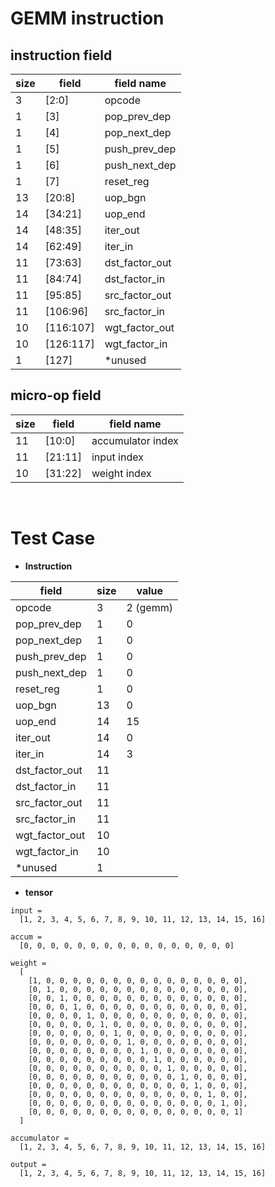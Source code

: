 # GEMM instruction

## instruction field

size   | field      | field name
-------|------------|-----------------
3      | [2:0]      | opcode
1      | [3]        | pop_prev_dep
1      | [4]        | pop_next_dep
1      | [5]        | push_prev_dep
1      | [6]        | push_next_dep
1      | [7]        | reset_reg
13     | [20:8]     | uop_bgn
14     | [34:21]    | uop_end
14     | [48:35]    | iter_out
14     | [62:49]    | iter_in
11     | [73:63]    | dst_factor_out
11     | [84:74]    | dst_factor_in
11     | [95:85]    | src_factor_out
11     | [106:96]   | src_factor_in
10     | [116:107]  | wgt_factor_out
10     | [126:117]  | wgt_factor_in
1      | [127]      | *unused


## micro-op field

size   | field      | field name
-------|------------|--------------------
11     | [10:0]     | accumulator index
11     | [21:11]    | input index
10     | [31:22]    | weight index

<br>

# Test Case

* **Instruction**

field         |size| value
--------------|----|--
opcode        |3   | 2 (gemm)
pop_prev_dep  |1   | 0
pop_next_dep  |1   | 0
push_prev_dep |1   | 0
push_next_dep |1   | 0
reset_reg     |1   | 0
uop_bgn       |13  | 0
uop_end       |14  | 15
iter_out      |14  | 0
iter_in       |14  | 3
dst_factor_out|11  | 
dst_factor_in |11  | 
src_factor_out|11  | 
src_factor_in |11  | 
wgt_factor_out|10  | 
wgt_factor_in |10  | 
*unused       |1   | 

* **tensor**

```
input = 
  [1, 2, 3, 4, 5, 6, 7, 8, 9, 10, 11, 12, 13, 14, 15, 16]

accum = 
  [0, 0, 0, 0, 0, 0, 0, 0, 0, 0, 0, 0, 0, 0, 0, 0]

weight = 
  [
    [1, 0, 0, 0, 0, 0, 0, 0, 0, 0, 0, 0, 0, 0, 0, 0],
    [0, 1, 0, 0, 0, 0, 0, 0, 0, 0, 0, 0, 0, 0, 0, 0],
    [0, 0, 1, 0, 0, 0, 0, 0, 0, 0, 0, 0, 0, 0, 0, 0],
    [0, 0, 0, 1, 0, 0, 0, 0, 0, 0, 0, 0, 0, 0, 0, 0],
    [0, 0, 0, 0, 1, 0, 0, 0, 0, 0, 0, 0, 0, 0, 0, 0],
    [0, 0, 0, 0, 0, 1, 0, 0, 0, 0, 0, 0, 0, 0, 0, 0],
    [0, 0, 0, 0, 0, 0, 1, 0, 0, 0, 0, 0, 0, 0, 0, 0],
    [0, 0, 0, 0, 0, 0, 0, 1, 0, 0, 0, 0, 0, 0, 0, 0],
    [0, 0, 0, 0, 0, 0, 0, 0, 1, 0, 0, 0, 0, 0, 0, 0],
    [0, 0, 0, 0, 0, 0, 0, 0, 0, 1, 0, 0, 0, 0, 0, 0],
    [0, 0, 0, 0, 0, 0, 0, 0, 0, 0, 1, 0, 0, 0, 0, 0],
    [0, 0, 0, 0, 0, 0, 0, 0, 0, 0, 0, 1, 0, 0, 0, 0],
    [0, 0, 0, 0, 0, 0, 0, 0, 0, 0, 0, 0, 1, 0, 0, 0],
    [0, 0, 0, 0, 0, 0, 0, 0, 0, 0, 0, 0, 0, 1, 0, 0],
    [0, 0, 0, 0, 0, 0, 0, 0, 0, 0, 0, 0, 0, 0, 1, 0],
    [0, 0, 0, 0, 0, 0, 0, 0, 0, 0, 0, 0, 0, 0, 0, 1]
  ]

accumulator =
  [1, 2, 3, 4, 5, 6, 7, 8, 9, 10, 11, 12, 13, 14, 15, 16]
  
output =
  [1, 2, 3, 4, 5, 6, 7, 8, 9, 10, 11, 12, 13, 14, 15, 16]


```